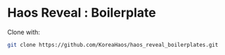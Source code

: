 # Haos Reveal : Boilerplate

Clone with:

```bash
git clone https://github.com/KoreaHaos/haos_reveal_boilerplates.git
```
